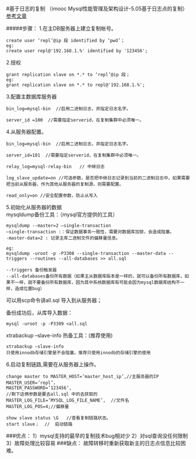 
#基于日志的复制
 （imooc Mysql性能管理及架构设计-5.05基于日志点的复制）  [参考文章](https://www.linuxidc.com/Linux/2016-09/135576.htm )   

#####步骤：
1.在主DB服务器上建立复制帐号。  

	create user ‘repl’@ip 段 identified by ‘pwd’；
	eg:
	create user repl@'192.168.1.%' identified by '123456';
2.授权

	grant replication slave on *.* to ‘repl’@ip 段；
	eg:
 	grant replication slave on *.* to repl@'192.168.1.%';
3.配置主数据库服务器

	bin_log=mysql-bin  //启用二进制日志，并指定日志名字。

	server_id =100  //需要指定serverid，在复制集群中必须唯一。
4.从服务器配置。
	
	bin_log=mysql-bin  //启用二进制日志，并指定日志名字。

	server_id=101  //需要指定serverid，在复制集群中必须唯一。

	relay_log=mysql-relay-bin  	// 中继日志

	log_slave_update=on //可选参数，是否把中继日志记录到当前的二进制日志中，如果需要把当前从服务器，作为其他从服务器的复制源，则需要配置。
	
	read_only=on //安全配置参数，防止从写入

5.初始化从服务器的数据  
mysqldump备份工具：（mysql官方提供的工具）

	mysqldump --master=2 –single-transaction 
	–single-transaction :：保证数据事务一致性，需要对数据库加锁，会造成阻塞。
	-master-data=2 : 记录主库二进制文件的偏移量信息。

	eg:
	mysqldump -uroot -p -P3308 --single-transaction --master-data --triggers --routines --all-databases >> all.sql

	--triggers 备份触发器 
	--all-databases备份所有数据（如果主从数据库版本是一样的，就可以备份所有数据库，如果不一样，就不要备份所有数据库，因为其中系统数据库有可能会因为mysql数据库结构不一样，造成位置bug）

可以用scp命令讲all.sql 导入到从服务器；

备份成功后，从库导入数据：
	
	mysql -uroot -p -P3309 <all.sql

xtrabackup –slave-info 热备工具：(推荐使用)
	
	xtrabackup –slave-info
	只使用innodb存储引擎是不会阻塞。推荐只使用innodb的存储引擎的使用

6.启动复制链路,需要在从服务器上操作。
 
	change master to MASTER_HOST=’master_host_ip’,//主服务器的IP
	MASTER_USER=’repl’，
	MASTER_PASSWORD=’123456’,
	//剩下这俩参数是要去all.sql 中的去获取的
	MASTER_LOG_FILE=’MYSQL_LOG_FILE_NAME’,  //文件名
	MASTER_LOG_POS=4;//偏移量

	show slave status \G   //查看复制链路状态。
	start slave；  //  启动链路



###优点：
	1）mysql支持的最早的复制技术bug相对少
	2）对sql查询没任何限制
	3）故障处理比较容易
###缺点：
	故障转移时重新获取新主的日志点信息比较困难。

	 
